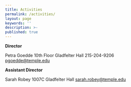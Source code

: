 ```yaml
---
title: Activities
permalink: /activities/
layout: page
keywords: ''
description: >-
published: true
---
```


**Director**

Petra Goedde
10th Floor Gladfelter Hall
215-204-9206
[pgoedde@temple.edu](mailto:pgoedde@temple.edu)

**Assistant Director**

Sarah Robey
1007C Gladfelter Hall
[sarah.robey@temple.edu](mailto:sarah.robey@temple.edu)

